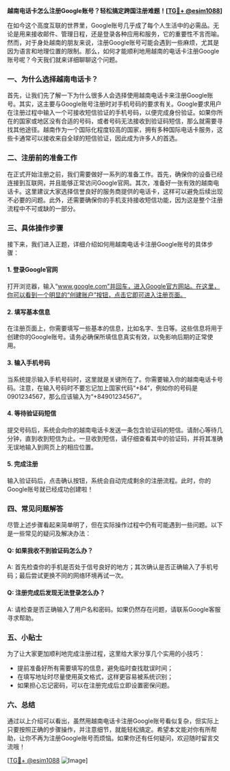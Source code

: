 **越南电话卡怎么注册Google账号？轻松搞定跨国注册难题！[[TG💪+ @esim1088](https://t.me/s/esim1088)]**

在如今这个高度互联的世界里，Google账号几乎成了每个人生活中的必需品。无论是用来接收邮件、管理日程，还是登录各种应用和服务，它的重要性不言而喻。然而，对于身处越南的朋友来说，注册Google账号可能会遇到一些麻烦，尤其是因为语言和地理位置的限制。那么，如何才能顺利地用越南的电话卡注册Google账号呢？今天我们就来详细聊聊这个问题。

### 一、为什么选择越南电话卡？

首先，让我们先了解一下为什么很多人会选择使用越南电话卡来注册Google账号。其实，这主要与Google账号注册时对手机号码的要求有关。Google要求用户在注册过程中输入一个可接收短信验证的手机号码，以便完成身份验证。如果你所在的国家或地区没有合适的号码，或者号码无法接收到验证码短信，那么就需要寻找其他途径。越南作为一个国际化程度较高的国家，拥有多种国际电话卡服务，这些卡通常可以接收来自全球的短信验证，因此成为许多人的首选。

### 二、注册前的准备工作

在正式开始注册之前，我们需要做好一系列的准备工作。首先，确保你的设备已经连接到互联网，并且能够正常访问Google官网。其次，准备好一张有效的越南电话卡。这里建议大家选择信誉良好的服务商提供的电话卡，这样可以避免后续出现不必要的问题。此外，还需要确保你的手机支持接收短信功能，因为这是整个注册流程中不可或缺的一部分。

### 三、具体操作步骤

接下来，我们进入正题，详细介绍如何用越南电话卡注册Google账号的具体步骤：

#### 1. 登录Google官网

打开浏览器，输入“www.google.com”并回车，进入Google官方网站。在这里，你可以看到一个明显的“创建账户”按钮，点击它即可进入注册页面。

#### 2. 填写基本信息

在注册页面上，你需要填写一些基本的信息，比如名字、生日等。这些信息将用于创建你的Google账号。请务必确保所填信息真实有效，以免影响后期的正常使用。

#### 3. 输入手机号码

当系统提示输入手机号码时，这里就是关键所在了。你需要输入你的越南电话卡号码。注意，在输入号码时不要忘记加上国家代码“+84”，例如你的号码是0901234567，那么应该输入为“+84901234567”。

#### 4. 等待验证码短信

提交号码后，系统会向你的越南电话卡发送一条包含验证码的短信。请耐心等待几分钟，直到收到短信为止。一旦收到短信，请仔细查看其中的验证码，并将其准确无误地输入到网页上的相应位置。

#### 5. 完成注册

输入验证码后，点击确认按钮，系统会自动完成剩余的注册流程。此时，你的Google账号就已经成功创建啦！

### 四、常见问题解答

尽管上述步骤看起来简单明了，但在实际操作过程中仍有可能遇到一些问题。以下是一些常见的疑问及解决办法：

#### Q: 如果我收不到验证码怎么办？
A: 首先检查你的手机是否处于信号良好的地方；其次确认是否正确输入了手机号码；最后尝试更换不同的网络环境再试一次。

#### Q: 注册完成后发现无法登录怎么办？
A: 请检查是否正确输入了用户名和密码。如果仍然存在问题，请联系Google客服寻求帮助。

### 五、小贴士

为了让大家更加顺利地完成注册过程，这里给大家分享几个实用的小技巧：
- 提前准备好所有需要填写的信息，避免临时查找耽误时间；
- 在填写地址时尽量使用英文格式，这样更容易被系统识别；
- 如果担心忘记密码，可以在注册完成后立即设置密保问题。

### 六、总结

通过以上介绍可以看出，虽然用越南电话卡注册Google账号看似复杂，但实际上只要按照正确的步骤操作，并注意细节，就能轻松搞定。希望本文能对你有所帮助，让你不再为注册Google账号而烦恼。如果你还有任何疑问，欢迎随时留言交流哦！

[[TG💪+ @esim1088](https://t.me/s/esim1088) ![Image](https://i.postimg.cc/4NQfJmqS/Snipaste-2025-05-13-00-14-12.png)]